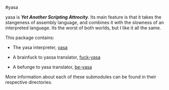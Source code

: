 #yasa

yasa is **_Yet Another Scripting Attrocity_**. Its main feature is that it takes the stangeness of assembly language, and combines it with the slowness of an interpreted language. Its the worst of both worlds, but I like it all the same.

This package contains:

* The yasa interpreter, [yasa](https://github.com/JacksonKearl/yasa/tree/master/yasa-base)

* A brainfuck to yassa translator, [fuck-yasa](https://github.com/JacksonKearl/yasa/tree/master/fuck-yasa)

* A befunge to yasa translator, [be-yasa](https://github.com/JacksonKearl/yasa/tree/master/be-yasa)

 More information about each of these submodules can be found in their respective directories.
 
